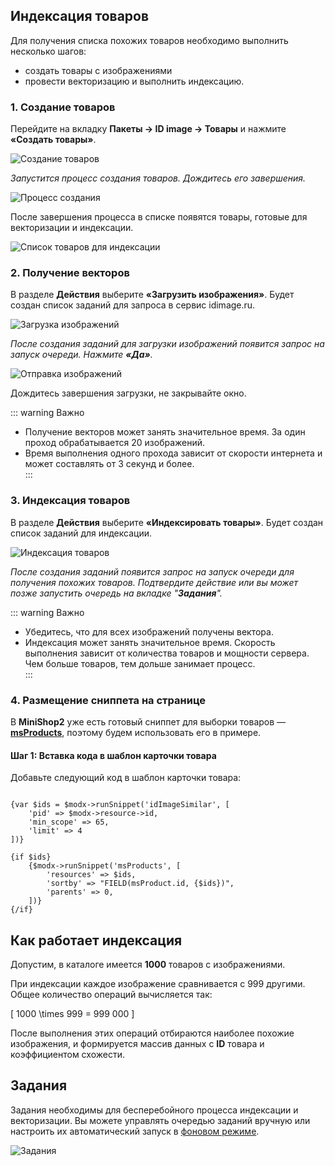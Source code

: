 ## Индексация товаров

Для получения списка похожих товаров необходимо выполнить несколько шагов:

- создать товары с изображениями
- провести векторизацию и выполнить индексацию.

### 1. Создание товаров

Перейдите на вкладку **Пакеты → ID image → Товары** и нажмите **«Создать товары»**.

![Создание товаров](https://file.modx.pro/files/f/9/1/f913d8f210e5408854ae321fec346c07.png)

*Запустится процесс создания товаров. Дождитесь его завершения.*

![Процесс создания](https://file.modx.pro/files/d/d/3/dd37a1f018357036fe373438a00930f7.png)

После завершения процесса в списке появятся товары, готовые для векторизации и индексации.

![Список товаров для индексации](https://file.modx.pro/files/0/3/f/03f38272a8d832d9b71dcb317901118b.png)

### 2. Получение векторов

В разделе **Действия** выберите **«Загрузить изображения»**. Будет создан список заданий для запроса в сервис idimage.ru.

![Загрузка изображений](https://file.modx.pro/files/d/c/e/dce673b28847fb2a37b86394b6e17a55.png)

*После создания заданий для загрузки изображений появится запрос на запуск очереди. Нажмите **«Да»**.*

![Отправка изображений](https://file.modx.pro/files/0/2/d/02de950a547965552816dc8949d873ad.png)

Дождитесь завершения загрузки, не закрывайте окно.

::: warning Важно

- Получение векторов может занять значительное время. За один проход обрабатывается 20 изображений.
- Время выполнения одного прохода зависит от скорости интернета и может составлять от 3 секунд и более.  
  :::

### 3. Индексация товаров

В разделе **Действия** выберите **«Индексировать товары»**. Будет создан список заданий для индексации.

![Индексация товаров](https://file.modx.pro/files/e/9/9/e9907ff791dc0ee2d78023866b52495e.png)

*После создания заданий появится запрос на запуск очереди для получения похожих товаров. Подтвердите действие или вы может позже запустить очередь на 
вкладке "**Задания**".*

::: warning Важно

- Убедитесь, что для всех изображений получены вектора.
- Индексация может занять значительное время. Скорость выполнения зависит от количества товаров и мощности сервера. Чем больше товаров, тем дольше занимает
  процесс.  
  :::

### 4. Размещение сниппета на странице

В **MiniShop2** уже есть готовый сниппет для выборки товаров — **[msProducts](/components/minishop2/snippets/msproducts#msproducts)**, поэтому будем
использовать его в примере.

#### Шаг 1: Вставка кода в шаблон карточки товара

Добавьте следующий код в шаблон карточки товара:

```shell

{var $ids = $modx->runSnippet('idImageSimilar', [
    'pid' => $modx->resource->id,
    'min_scope' => 65,
    'limit' => 4
])}

{if $ids}
    {$modx->runSnippet('msProducts', [
        'resources' => $ids,
        'sortby' => "FIELD(msProduct.id, {$ids})",
        'parents' => 0,
    ])}
{/if}
```

## Как работает индексация

Допустим, в каталоге имеется **1000** товаров с изображениями.

При индексации каждое изображение сравнивается с 999 другими. Общее количество операций вычисляется так:

\[ 1000 \times 999 = 999 000 \]

После выполнения этих операций отбираются наиболее похожие изображения, и формируется массив данных с **ID** товара и коэффициентом схожести.



## Задания

Задания необходимы для бесперебойного процесса индексации и векторизации. 
Вы можете управлять очередью заданий вручную или настроить их автоматический запуск в [фоновом режиме](/components/idimage/crontab).


![Задания](https://file.modx.pro/files/e/4/0/e404e2125513ec70bd193c734e881a56.png)
